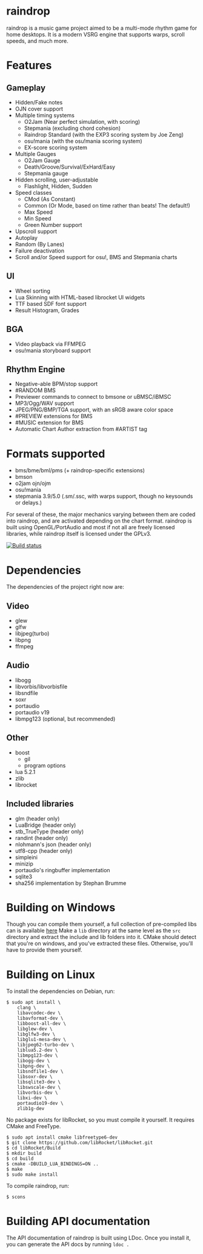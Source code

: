 raindrop
=====

raindrop is a music game project aimed to be a multi-mode rhythm game for home desktops. It is a modern VSRG engine that supports warps, scroll speeds, and much more.

# Features

## Gameplay 
* Hidden/Fake notes
* OJN cover support
* Multiple timing systems
	* O2Jam (Near perfect simulation, with scoring)
	* Stepmania (excluding chord cohesion)
	* Raindrop Standard (with the EXP3 scoring system by Joe Zeng)
	* osu!mania (with the osu!mania scoring system)
	* EX-score scoring system
* Multiple Gauges
	* O2Jam Gauge
	* Death/Groove/Survival/ExHard/Easy
	* Stepmania gauge
* Hidden scrolling, user-adjustable
	* Flashlight, Hidden, Sudden
* Speed classes
	* CMod (As Constant)
	* Common (Or Mode, based on time rather than beats! The default!)
	* Max Speed
	* Min Speed
	* Green Number support
* Upscroll support
* Autoplay
* Random (By Lanes)
* Failure deactivation
* Scroll and/or Speed support for osu!, BMS and Stepmania charts

## UI
* Wheel sorting
* Lua Skinning with HTML-based librocket UI widgets
* TTF based SDF font support
* Result Histogram, Grades

## BGA
* Video playback via FFMPEG
* osu!mania storyboard support

## Rhythm Engine
* Negative-able BPM/stop support
* #RANDOM BMS
* Previewer commands to connect to bmsone or uBMSC/iBMSC
* MP3/Ogg/WAV support
* JPEG/PNG/BMP/TGA support, with an sRGB aware color space
* #PREVIEW extensions for BMS
* #MUSIC extension for BMS
* Automatic Chart Author extraction from #ARTIST tag

Formats supported
=====
* bms/bme/bml/pms (+ raindrop-specific extensions)
* bmson
* o2jam ojn/ojm
* osu!mania
* stepmania 3.9/5.0 (.sm/.ssc, with warps support, though no keysounds or delays.)

For several of these, the major mechanics varying between them are coded into raindrop, and are activated depending on the chart format.
raindrop is built using OpenGL/PortAudio and most if not all are freely licensed libraries, while raindrop itself is licensed under the GPLv3.

[![Build status](https://ci.appveyor.com/api/projects/status/muhxwis6usx75hhn?svg=true)](https://ci.appveyor.com/project/zardoru/raindrop)


Dependencies
=====
The dependencies of the project right now are:

## Video
* glew
* glfw
* libjpeg(turbo) 
* libpng
* ffmpeg

## Audio
* libogg 
* libvorbis/libvorbisfile
* libsndfile
* soxr
* portaudio
* portaudio v19
* libmpg123 (optional, but recommended)

## Other
* boost
	* gil
	* program options
* lua 5.2.1
* zlib
* librocket

## Included libraries
* glm (header only)
* LuaBridge (header only)
* stb_TrueType (header only)
* randint (header only)
* nlohmann's json (header only)
* utf8-cpp (header only)
* simpleini
* minizip
* portaudio's ringbuffer implementation
* sqlite3
* sha256 implementation by Stephan Brumme

Building on Windows
=====
Though you can compile them yourself, a full collection of pre-compiled libs can is available [here](https://www.dropbox.com/s/ck1jbxq5dfpz8h5/rdlib-18062018.7z?dl=0)
Make a `lib` directory at the same level as the `src` directory and extract the include and lib folders into it.
CMake should detect that you're on windows, and you've extracted these files. Otherwise, you'll have to provide them yourself.

Building on Linux
=====
To install the dependencies on Debian, run:
```
$ sudo apt install \
	clang \
	libavcodec-dev \
	libavformat-dev \
	libboost-all-dev \
	libglew-dev \
	libglfw3-dev \
	libglu1-mesa-dev \
	libjpeg62-turbo-dev \
	liblua5.2-dev \
	libmpg123-dev \
	libogg-dev \
	libpng-dev \
	libsndfile1-dev \
	libsoxr-dev \
	libsqlite3-dev \
	libswscale-dev \
	libvorbis-dev \
	libxi-dev \
	portaudio19-dev \
	zlib1g-dev
```

No package exists for libRocket, so you must compile it yourself.
It requires CMake and FreeType.
```
$ sudo apt install cmake libfreetype6-dev
$ git clone https://github.com/libRocket/libRocket.git
$ cd libRocket/Build
$ mkdir build
$ cd build
$ cmake -DBUILD_LUA_BINDINGS=ON ..
$ make
$ sudo make install
```

To compile raindrop, run:
```
$ scons
```

Building API documentation
=====
The API documentation of raindrop is built using LDoc. Once you install it, you can generate the API docs by running  ```ldoc .```
